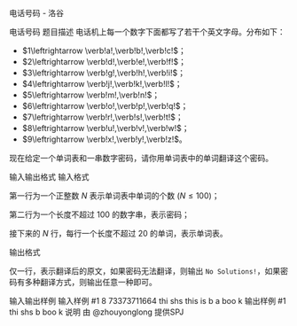 



电话号码 - 洛谷














电话号码
题目描述
电话机上每一个数字下面都写了若干个英文字母。分布如下：

- $1\leftrightarrow \verb!a!,\verb!b!,\verb!c!$；
- $2\leftrightarrow \verb!d!,\verb!e!,\verb!f!$；
- $3\leftrightarrow \verb!g!,\verb!h!,\verb!i!$；
- $4\leftrightarrow \verb!j!,\verb!k!,\verb!l!$；
- $5\leftrightarrow \verb!m!,\verb!n!$；
- $6\leftrightarrow \verb!o!,\verb!p!,\verb!q!$；
- $7\leftrightarrow \verb!r!,\verb!s!,\verb!t!$；
- $8\leftrightarrow \verb!u!,\verb!v!,\verb!w!$；
- $9\leftrightarrow \verb!x!,\verb!y!,\verb!z!$。

现在给定一个单词表和一串数字密码，请你用单词表中的单词翻译这个密码。

输入输出格式
输入格式

第一行为一个正整数 $N$ 表示单词表中单词的个数 $(N≤100)$；

第二行为一个长度不超过 $100$ 的数字串，表示密码；

接下来的 $N$ 行，每行一个长度不超过 $20$ 的单词，表示单词表。

输出格式

仅一行，表示翻译后的原文，如果密码无法翻译，则输出 `No Solutions!`，如果密码有多种翻译方式，则输出任意一种即可。

输入输出样例
输入样例 #1
8
73373711664
thi
shs
this
is
b
a
boo
k
输出样例 #1
thi shs b boo k
说明
由 @zhouyonglong 提供SPJ







